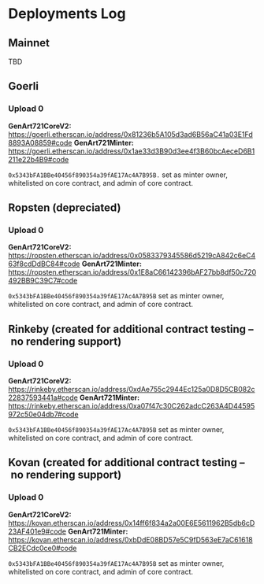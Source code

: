 # Deployments Log

## Mainnet

TBD


## Goerli

### Upload 0

**GenArt721CoreV2:** https://goerli.etherscan.io/address/0x81236b5A105d3ad6B56aC41a03E1Fd8893A08859#code
**GenArt721Minter:** https://goerli.etherscan.io/address/0x1ae33d3B90d3ee4f3B60bcAeceD6B1211e22b4B9#code

`0x5343bFA1BBe40456f890354a39fAE17Ac4A7B95B.` set as minter owner, whitelisted on core contract, and admin of core contract.

## Ropsten (depreciated)

### Upload 0

**GenArt721CoreV2:** https://ropsten.etherscan.io/address/0x0583379345586d5219cA842c6eC463f8cdDdBC84#code
**GenArt721Minter:** https://ropsten.etherscan.io/address/0x1E8aC66142396bAF27bb8df50c720492BB9C39C7#code

`0x5343bFA1BBe40456f890354a39fAE17Ac4A7B95B` set as minter owner, whitelisted on core contract, and admin of core contract.

## Rinkeby (created for additional contract testing – no rendering support)

### Upload 0

**GenArt721CoreV2:** https://rinkeby.etherscan.io/address/0xdAe755c2944Ec125a0D8D5CB082c22837593441a#code
**GenArt721Minter:** https://rinkeby.etherscan.io/address/0xa07f47c30C262adcC263A4D44595972c50e04db7#code

`0x5343bFA1BBe40456f890354a39fAE17Ac4A7B95B` set as minter owner, whitelisted on core contract, and admin of core contract.

## Kovan (created for additional contract testing – no rendering support)

### Upload 0

**GenArt721CoreV2:** https://kovan.etherscan.io/address/0x14ff6f834a2a00E6E5611962B5db6cD23AF401e9#code
**GenArt721Minter:** https://kovan.etherscan.io/address/0xbDdE08BD57e5C9fD563eE7aC61618CB2ECdc0ce0#code

`0x5343bFA1BBe40456f890354a39fAE17Ac4A7B95B` set as minter owner, whitelisted on core contract, and admin of core contract.
